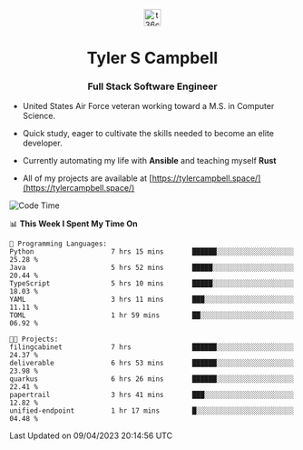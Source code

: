 <p align="center">
<a href="https://www.linkedin.com/in/t36campbell" target="blank"><img align="center" src="https://ik.imagekit.io/t36campbell/Portfolio/linkedin.png.original_m8bbGgPh6.png" alt="t36campbell" height="30" width="30" /></a>
</p>
<h1 align="center">Tyler S Campbell</h1>
<h3 align="center">Full Stack Software Engineer</h3>

* United States Air Force veteran working toward a M.S. in Computer Science.

* Quick study, eager to cultivate the skills needed to become an elite developer.

* Currently automating my life with **Ansible** and teaching myself **Rust**

* All of my projects are available at [https://tylercampbell.space/](https://tylercampbell.space/)

<!--START_SECTION:waka-->
![Code Time](http://img.shields.io/badge/Code%20Time-2%2C377%20hrs%2030%20mins-blue)

📊 **This Week I Spent My Time On** 

```text
💬 Programming Languages: 
Python                   7 hrs 15 mins       ██████░░░░░░░░░░░░░░░░░░░   25.28 % 
Java                     5 hrs 52 mins       █████░░░░░░░░░░░░░░░░░░░░   20.44 % 
TypeScript               5 hrs 10 mins       █████░░░░░░░░░░░░░░░░░░░░   18.03 % 
YAML                     3 hrs 11 mins       ███░░░░░░░░░░░░░░░░░░░░░░   11.11 % 
TOML                     1 hr 59 mins        ██░░░░░░░░░░░░░░░░░░░░░░░   06.92 % 

🐱‍💻 Projects: 
filingcabinet            7 hrs               ██████░░░░░░░░░░░░░░░░░░░   24.37 % 
deliverable              6 hrs 53 mins       ██████░░░░░░░░░░░░░░░░░░░   23.98 % 
quarkus                  6 hrs 26 mins       ██████░░░░░░░░░░░░░░░░░░░   22.41 % 
papertrail               3 hrs 41 mins       ███░░░░░░░░░░░░░░░░░░░░░░   12.82 % 
unified-endpoint         1 hr 17 mins        █░░░░░░░░░░░░░░░░░░░░░░░░   04.48 % 
```


 Last Updated on 09/04/2023 20:14:56 UTC
<!--END_SECTION:waka-->
